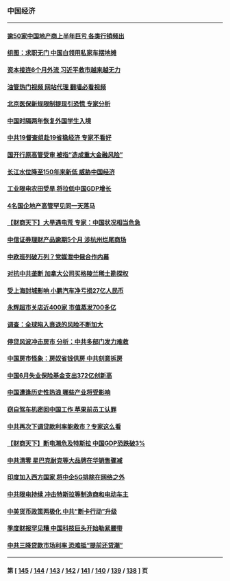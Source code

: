 ### 中国经济
---
#### [逾50家中国地产商上半年巨亏 各类行销频出](../../pages/ncid283/n13809014.md?08250045) 
#### [组图：求职无门 中国白领用私家车摆地摊](../../pages/ncid283/n13809239.md?08250045) 
#### [资本接连6个月外流 习近平救市越来越无力](../../pages/ncid283/n13809117.md?08250045) 
#### [油管热门视频 网站代理 翻墙必看视频](http://209.222.30.114:81/youtube.html?08250045)
#### [北京医保新规限制提现引恐慌 专家分析](../../pages/ncid283/n13809016.md?08250045) 
#### [中国时隔两年恢复外国学生入境](../../pages/ncid283/n13809012.md?08250045) 
#### [中共19督查组赴19省稳经济 专家不看好](../../pages/ncid283/n13809003.md?08250045) 
#### [国开行原高管受审 被指“造成重大金融风险”](../../pages/ncid283/n13808959.md?08250045) 
#### [长江水位降至150年来新低 威胁中国经济](../../pages/ncid283/n13808965.md?08250045) 
#### [工业限电农田受旱 将拉低中国GDP增长](../../pages/ncid283/n13808899.md?08250045) 
#### [4名国企地产高管罕见同一天落马](../../pages/ncid283/n13808780.md?08250045) 
#### [【财商天下】大旱遇电荒 专家：中国状况相当危急](../../pages/ncid283/n13808628.md?08250045) 
#### [中信证券理财产品逾期5个月 涉杭州烂尾商场](../../pages/ncid283/n13808607.md?08250045) 
#### [中欧班列破万列？党媒泄中俄合作内幕](../../pages/ncid283/n13807912.md?08250045) 
#### [对抗中共垄断 加拿大公司买格陵兰稀土勘探权](../../pages/ncid283/n13808491.md?08250045) 
#### [受上海封城影响 小鹏汽车净亏损27亿人民币](../../pages/ncid283/n13808561.md?08250045) 
#### [永辉超市关店近400家 市值蒸发700多亿](../../pages/ncid283/n13808559.md?08250045) 
#### [调查：全球陷入衰退的风险不断加大](../../pages/ncid283/n13808549.md?08250045) 
#### [停贷风波冲击房市 分析：中共多部门发力难救](../../pages/ncid283/n13808540.md?08250045) 
#### [中国房市怪象：房奴省钱供房 中共刻意拆房](../../pages/ncid283/n13808524.md?08250045) 
#### [中国6月失业保险基金支出372亿创新高](../../pages/ncid283/n13808247.md?08250045) 
#### [中国遭逢历史性热浪 哪些产业将受影响](../../pages/ncid283/n13808143.md?08250045) 
#### [窃自驾车机密回中国工作 苹果前员工认罪](../../pages/ncid283/n13808034.md?08250045) 
#### [中共再次下调贷款利率能救市？专家这么看](../../pages/ncid283/n13807934.md?08250045) 
#### [【财商天下】断电潮危及特斯拉 中国GDP恐跌破3%](../../pages/ncid283/n13807935.md?08250045) 
#### [中共清零 星巴克耐克等大品牌在华销售骤减](../../pages/ncid283/n13807954.md?08250045) 
#### [印度加入西方国家 将中企5G排除在网络之外](../../pages/ncid283/n13807887.md?08250045) 
#### [中共限电持续 冲击特斯拉等制造商和电动车主](../../pages/ncid283/n13807864.md?08250045) 
#### [中美货币政策两极化 中共“断卡行动”升级](../../pages/ncid283/n13807808.md?08250045) 
#### [季度财报罕见糟 中国科技巨头开始勒紧腰带](../../pages/ncid283/n13807769.md?08250045) 
#### [中共三降贷款市场利率 恐难抵“提前还贷潮”](../../pages/ncid283/n13807601.md?08250045) 

---
#### 第 [ [145](./145.md?08250045) / [144](./144.md?08250045) / [143](./143.md?08250045) / [142](./142.md?08250045) / [141](./141.md?08250045) / [140](./140.md?08250045) / [139](./139.md?08250045) / [138](./138.md?08250045) ] 页
